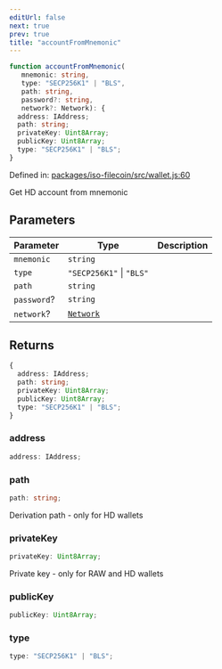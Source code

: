 ```yaml
---
editUrl: false
next: true
prev: true
title: "accountFromMnemonic"
---
```


```ts
function accountFromMnemonic(
   mnemonic: string, 
   type: "SECP256K1" | "BLS", 
   path: string, 
   password?: string, 
   network?: Network): {
  address: IAddress;
  path: string;
  privateKey: Uint8Array;
  publicKey: Uint8Array;
  type: "SECP256K1" | "BLS";
}
```

Defined in: [packages/iso-filecoin/src/wallet.js:60](https://github.com/hugomrdias/filecoin/blob/785c3411e0df74cabd3b2718e9d4a52c466ba914/packages/iso-filecoin/src/wallet.js#L60)

Get HD account from mnemonic

## Parameters

| Parameter | Type | Description |
| ------ | ------ | ------ |
| `mnemonic` | `string` |  |
| `type` | `"SECP256K1"` \| `"BLS"` |  |
| `path` | `string` |  |
| `password`? | `string` |  |
| `network`? | [`Network`](/api/adapters/filsnap/type-aliases/network/) |  |

## Returns

```ts
{
  address: IAddress;
  path: string;
  privateKey: Uint8Array;
  publicKey: Uint8Array;
  type: "SECP256K1" | "BLS";
}
```

### address

```ts
address: IAddress;
```

### path

```ts
path: string;
```

Derivation path - only for HD wallets

### privateKey

```ts
privateKey: Uint8Array;
```

Private key - only for RAW and HD wallets

### publicKey

```ts
publicKey: Uint8Array;
```

### type

```ts
type: "SECP256K1" | "BLS";
```
